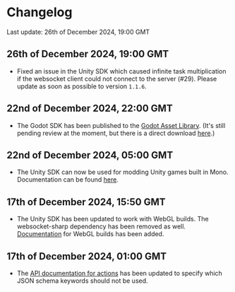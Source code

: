 # Changelog

Last update: 26th of December 2024, 19:00 GMT

## 26th of December 2024, 19:00 GMT
- Fixed an issue in the Unity SDK which caused infinite task multiplication if the websocket client could not connect to the server (#29). Please update as soon as possible to version `1.1.6`.

## 22nd of December 2024, 22:00 GMT
- The Godot SDK has been published to the [Godot Asset Library](https://godotengine.org/asset-library/asset/14968). (It's still pending review at the moment, but there is a direct download [here](https://github.com/VedalAI/neuro-game-sdk/releases/tag/godot).)

## 22nd of December 2024, 05:00 GMT
- The Unity SDK can now be used for modding Unity games built in Mono. Documentation can be found [here](https://github.com/VedalAI/neuro-game-sdk/tree/bb05509/Unity#for-modding).

## 17th of December 2024, 15:50 GMT
- The Unity SDK has been updated to work with WebGL builds. The websocket-sharp dependency has been removed as well. [Documentation](https://github.com/VedalAI/neuro-game-sdk/blob/9bd606e/Unity/README.md#webgl-additional-setup) for WebGL builds has been added.

## 17th of December 2024, 01:00 GMT
- The [API documentation for actions](https://github.com/VedalAI/neuro-game-sdk/blob/4549109/API/SPECIFICATION.md#action) has been updated to specify which JSON schema keywords should not be used.
